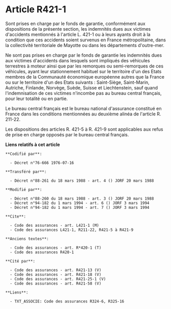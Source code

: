 # Article R421-1

Sont prises en charge par le fonds de garantie, conformément aux dispositions de la présente section, les indemnités dues aux
victimes d'accidents mentionnés à l'article L. 421-1 ou à leurs ayants droit à la condition que ces accidents soient survenus
en France métropolitaine, dans la collectivité territoriale de Mayotte ou dans les départements d'outre-mer.

Ne sont pas prises en charge par le fonds de garantie les indemnités dues aux victimes d'accidents dans lesquels sont
impliqués des véhicules terrestres à moteur ainsi que par les remorques ou semi-remorques de ces véhicules, ayant leur
stationnement habituel sur le territoire d'un des Etats membres de la Communauté économique européenne autres que la France
ou sur le territoire d'un des Etats suivants : Saint-Siège, Saint-Marin, Autriche, Finlande, Norvège, Suède, Suisse et
Liechtenstein, sauf quand l'indemnisation de ces victimes n'incombe pas au bureau central français, pour leur totalité ou en
partie.

Le bureau central français est le bureau national d'assurance constitué en France dans les conditions mentionnées au deuxième
alinéa de l'article R. 211-22.

Les dispositions des articles R. 421-5 à R. 421-9 sont applicables aux refus de prise en charge opposés par le bureau central
français.

**Liens relatifs à cet article**

	**Codifié par**:

	  - Décret n°76-666 1976-07-16

	**Transféré par**:

	  - Décret n°88-261 du 18 mars 1988 - art. 4 () JORF 20 mars 1988

	**Modifié par**:

	  - Décret n°88-260 du 18 mars 1988 - art. 3 () JORF 20 mars 1988
	  - Décret n°94-182 du 1 mars 1994 - art. 6 () JORF 3 mars 1994
	  - Décret n°94-182 du 1 mars 1994 - art. 7 () JORF 3 mars 1994

	**Cite**:

	  - Code des assurances - art. L421-1 (M)
	  - Code des assurances L421-1, R211-22, R421-5 à R421-9

	**Anciens textes**:

	  - Code des assurances - art. R*420-1 (T)
	  - Code des assurances R420-1

	**Cité par**:

	  - Code des assurances - art. R421-13 (V)
	  - Code des assurances - art. R421-18 (V)
	  - Code des assurances - art. R421-25-1 (V)
	  - Code des assurances - art. R421-58 (V)

	**Liens**:

	  - TXT_ASSOCIE: Code des assurances R324-6, R325-16
